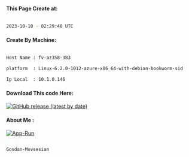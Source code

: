 
   
#### This Page Create at:

```bash

2023-10-10 - 02:29:40 UTC

```

#### Create By Machine:

```bash

Host Name : fv-az358-383

platform  : Linux-6.2.0-1012-azure-x86_64-with-debian-bookworm-sid

Ip Local  : 10.1.0.146

```
#### Download This code Here:

[![GitHub release (latest by date)](https://img.shields.io/github/v/release/Gosdan-Movsesian/Gosdan?style=for-the-badge&label=Download)](https://github.com/Gosdan-Movsesian/Gosdan/releases) 

</p> 

#### About Me :

[![App-Run](https://github.com/Gosdan-Movsesian/Gosdan/actions/workflows/App-Run.yml/badge.svg)](https://github.com/Gosdan-Movsesian/Gosdan/actions/workflows/App-Run.yml)

```bash

Gosdan-Movsesian

```

